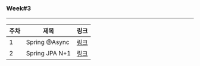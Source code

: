 ### Week#3

---
|주차|제목|링크|
|---|---|---|
|1|Spring @Async|[링크](https://velog.io/@ljo_0920/Spring-Async)|
|2|Spring JPA N+1|[링크](https://velog.io/@ljo_0920/Spring-jpa-n-1%EC%9E%91%EC%84%B1%EC%A4%91)|
